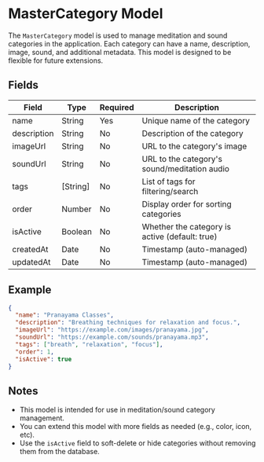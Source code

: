 # MasterCategory Model

The `MasterCategory` model is used to manage meditation and sound categories in the application. Each category can have a name, description, image, sound, and additional metadata. This model is designed to be flexible for future extensions.

## Fields

| Field         | Type     | Required | Description                                                      |
|--------------|----------|----------|------------------------------------------------------------------|
| name         | String   | Yes      | Unique name of the category                                      |
| description  | String   | No       | Description of the category                                      |
| imageUrl     | String   | No       | URL to the category's image                                      |
| soundUrl     | String   | No       | URL to the category's sound/meditation audio                     |
| tags         | [String] | No       | List of tags for filtering/search                                |
| order        | Number   | No       | Display order for sorting categories                             |
| isActive     | Boolean  | No       | Whether the category is active (default: true)                   |
| createdAt    | Date     | No       | Timestamp (auto-managed)                                         |
| updatedAt    | Date     | No       | Timestamp (auto-managed)                                         |

## Example

```json
{
  "name": "Pranayama Classes",
  "description": "Breathing techniques for relaxation and focus.",
  "imageUrl": "https://example.com/images/pranayama.jpg",
  "soundUrl": "https://example.com/sounds/pranayama.mp3",
  "tags": ["breath", "relaxation", "focus"],
  "order": 1,
  "isActive": true
}
```

## Notes
- This model is intended for use in meditation/sound category management.
- You can extend this model with more fields as needed (e.g., color, icon, etc).
- Use the `isActive` field to soft-delete or hide categories without removing them from the database. 
